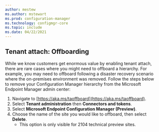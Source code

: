 ```yaml
---
author: mestew
ms.author: mstewart
ms.prod: configuration-manager
ms.technology: configmgr-core
ms.topic: include
ms.date: 04/22/2021
---
```


## <a name="bkmk_offboard"></a> Tenant attach: Offboarding
<!--7043245-->

While we know customers get enormous value by enabling tenant attach, there are rare cases where you might need to offboard a hierarchy. For example, you may need to offboard following a disaster recovery scenario where the on-premises environment was removed. Follow the steps below to remove your Configuration Manager hierarchy from the Microsoft Endpoint Manager admin center:

1. Navigate to [https://aka.ms/taoffboard](https://aka.ms/taoffboard). 
1. Select **Tenant administration** then **Connectors and tokens**.
1. Select **Microsoft Endpoint Configuration Manager (Preview)**.
1. Choose the name of the site you would like to offboard, then select **Delete**.
   - This option is only visible for 2104 technical preview sites.
